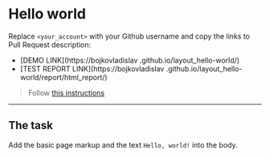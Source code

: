 # Hello world
Replace `<your_account>` with your Github username and copy the links to Pull Request description:
- [DEMO LINK](https://bojkovladislav
.github.io/layout_hello-world/)
- [TEST REPORT LINK](https://bojkovladislav
.github.io/layout_hello-world/report/html_report/)

> Follow [this instructions](https://mate-academy.github.io/layout_task-guideline/#how-to-solve-the-layout-tasks-on-github)
___

## The task 
Add the basic page markup and the text `Hello, world!` into the body.
